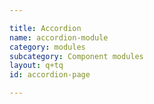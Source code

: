 ```yaml
---

title: Accordion
name: accordion-module
category: modules
subcategory: Component modules
layout: q+tq
id: accordion-page

---
```


<p class="lead"></p>


